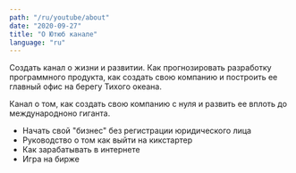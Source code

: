 ```yaml
---
path: "/ru/youtube/about"
date: "2020-09-27"
title: "О Ютюб канале"
language: "ru"
---
```


Создать канал о жизни и развитии. Как прогнозировать разработку программного продукта, как создать свою компанию и построить ее главный офис на берегу Тихого океана.

Канал о том, как создать свою компанию с нуля и развить ее вплоть до международноно гиганта. 

- Начать свой "бизнес" без регистрации юридического лица
- Руководство о том как выйти на кикстартер
- Как зарабатывать в интернете
- Игра на бирже
